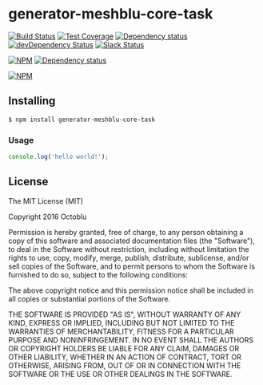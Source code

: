 # generator-meshblu-core-task

[![Build Status](https://travis-ci.org/octoblu/meshblu-core-task-check-whitelist-configure-sent.svg?branch=master)](https://travis-ci.org/octoblu/meshblu-core-task-check-whitelist-configure-sent)
[![Test Coverage](https://codecov.io/gh/octoblu/meshblu-core-task-check-whitelist-configure-sent/branch/master/graph/badge.svg)](https://codecov.io/gh/octoblu/meshblu-core-task-check-whitelist-configure-sent)
[![Dependency status](http://img.shields.io/david/octoblu/meshblu-core-task-check-whitelist-configure-sent.svg?style=flat)](https://david-dm.org/octoblu/meshblu-core-task-check-whitelist-configure-sent)
[![devDependency Status](http://img.shields.io/david/dev/octoblu/meshblu-core-task-check-whitelist-configure-sent.svg?style=flat)](https://david-dm.org/octoblu/meshblu-core-task-check-whitelist-configure-sent#info=devDependencies)
[![Slack Status](http://community-slack.octoblu.com/badge.svg)](http://community-slack.octoblu.com)

[![NPM](https://nodei.co/npm/meshblu-core-task-check-whitelist-configure-sent.svg?style=flat)](https://npmjs.org/package/meshblu-core-task-check-whitelist-configure-sent)
[![Dependency status](http://img.shields.io/david/octoblu/generator-meshblu-core-task.svg?style=flat)](https://david-dm.org/octoblu/generator-meshblu-core-task)

[![NPM](https://nodei.co/npm/generator-meshblu-core-task.svg?style=flat)](https://npmjs.org/package/generator-meshblu-core-task)

## Installing

```bash
$ npm install generator-meshblu-core-task
```

### Usage

```javascript
console.log('hello world!');
```

## License

The MIT License (MIT)

Copyright 2016 Octoblu

Permission is hereby granted, free of charge, to any person obtaining a copy
of this software and associated documentation files (the "Software"), to deal
in the Software without restriction, including without limitation the rights
to use, copy, modify, merge, publish, distribute, sublicense, and/or sell
copies of the Software, and to permit persons to whom the Software is
furnished to do so, subject to the following conditions:

The above copyright notice and this permission notice shall be included in all
copies or substantial portions of the Software.

THE SOFTWARE IS PROVIDED "AS IS", WITHOUT WARRANTY OF ANY KIND, EXPRESS OR
IMPLIED, INCLUDING BUT NOT LIMITED TO THE WARRANTIES OF MERCHANTABILITY,
FITNESS FOR A PARTICULAR PURPOSE AND NONINFRINGEMENT. IN NO EVENT SHALL THE
AUTHORS OR COPYRIGHT HOLDERS BE LIABLE FOR ANY CLAIM, DAMAGES OR OTHER
LIABILITY, WHETHER IN AN ACTION OF CONTRACT, TORT OR OTHERWISE, ARISING FROM,
OUT OF OR IN CONNECTION WITH THE SOFTWARE OR THE USE OR OTHER DEALINGS IN THE
SOFTWARE.
